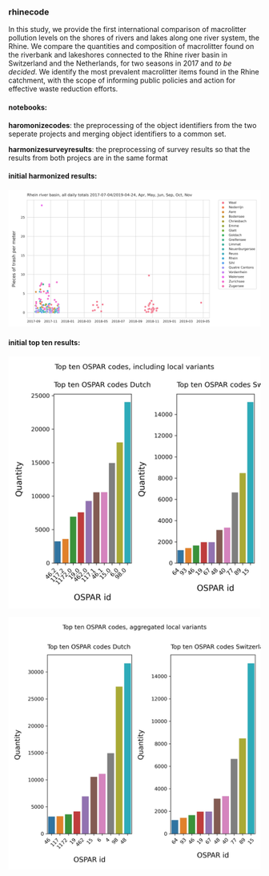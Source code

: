 ### rhinecode

In this study, we provide the first international comparison of macrolitter pollution levels on the shores of rivers and lakes along one river system, the Rhine. We compare the quantities and composition of macrolitter found on the riverbank and lakeshores connected to the Rhine river basin in Switzerland and the Netherlands, for two seasons in 2017 and _to be decided_.  We identify the most prevalent macrolitter items found in the Rhine catchment, with the scope of informing public policies and action for effective waste reduction efforts. 

#### notebooks:

**haromonizecodes**: the preprocessing of the object identifiers from the two seperate projects and merging object identifiers to a common set.

**harmonizesurveyresults**: the preprocessing of survey results so that the results from both projecs are in the same format

#### initial harmonized results:

![initial scatterplot](https://github.com/hammerdirt-analyst/rhinecode/blob/main/output/harmonized_results/initial_harmonized_results.jpg)

#### initial top ten results:

![initial top ten](https://github.com/hammerdirt-analyst/rhinecode/blob/main/output/harmonized_results/initial_topten_results.jpg)

![initial top ten](https://github.com/hammerdirt-analyst/rhinecode/blob/main/output/harmonized_results/initial_topten_results_agg.jpg)
